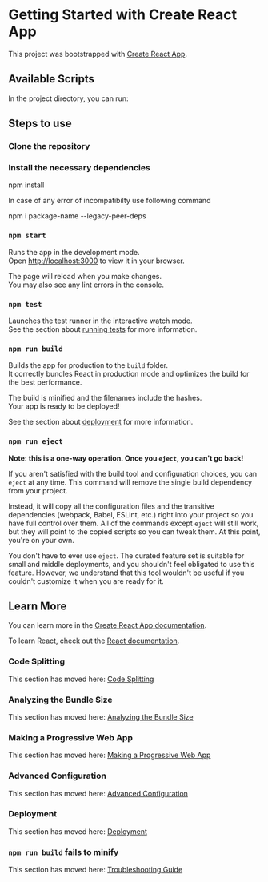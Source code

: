 

<h1>Getting Started with Create React App</h1>
    <p>This project was bootstrapped with <a href="https://github.com/facebook/create-react-app">Create React App</a>.</p>

<h2>Available Scripts</h2>
    <p>In the project directory, you can run:</p>
<h2>Steps to use</h2>
<h3>Clone the repository<h3>
 <h3>Install the necessary dependencies</h3>
    <p>npm install</p>
    <p>In case of any error of incompatibilty use following command</p>
    <p>npm i package-name --legacy-peer-deps</p>

<h3><code>npm start</code></h3>
    <p>Runs the app in the development mode.<br>
    Open <a href="http://localhost:3000" target="_blank">http://localhost:3000</a> to view it in your browser.</p>
    <p>The page will reload when you make changes.<br>
    You may also see any lint errors in the console.</p>

 <h3><code>npm test</code></h3>
    <p>Launches the test runner in the interactive watch mode.<br>
    See the section about <a href="https://facebook.github.io/create-react-app/docs/running-tests">running tests</a> for more information.</p>

 <h3><code>npm run build</code></h3>
    <p>Builds the app for production to the <code>build</code> folder.<br>
    It correctly bundles React in production mode and optimizes the build for the best performance.</p>
    <p>The build is minified and the filenames include the hashes.<br>
    Your app is ready to be deployed!</p>
    <p>See the section about <a href="https://facebook.github.io/create-react-app/docs/deployment">deployment</a> for more information.</p>

<h3><code>npm run eject</code></h3>
    <p><strong>Note: this is a one-way operation. Once you <code>eject</code>, you can't go back!</strong></p>
    <p>If you aren't satisfied with the build tool and configuration choices, you can <code>eject</code> at any time. This command will remove the single build dependency from your project.</p>
    <p>Instead, it will copy all the configuration files and the transitive dependencies (webpack, Babel, ESLint, etc.) right into your project so you have full control over them. All of the commands except <code>eject</code> will still work, but they will point to the copied scripts so you can tweak them. At this point, you're on your own.</p>
    <p>You don't have to ever use <code>eject</code>. The curated feature set is suitable for small and middle deployments, and you shouldn't feel obligated to use this feature. However, we understand that this tool wouldn't be useful if you couldn't customize it when you are ready for it.</p>

 <h2>Learn More</h2>
    <p>You can learn more in the <a href="https://facebook.github.io/create-react-app/docs/getting-started">Create React App documentation</a>.</p>
    <p>To learn React, check out the <a href="https://reactjs.org/">React documentation</a>.</p>

 <h3>Code Splitting</h3>
    <p>This section has moved here: <a href="https://facebook.github.io/create-react-app/docs/code-splitting">Code Splitting</a></p>

 <h3>Analyzing the Bundle Size</h3>
    <p>This section has moved here: <a href="https://facebook.github.io/create-react-app/docs/analyzing-the-bundle-size">Analyzing the Bundle Size</a></p>

 <h3>Making a Progressive Web App</h3>
    <p>This section has moved here: <a href="https://facebook.github.io/create-react-app/docs/making-a-progressive-web-app">Making a Progressive Web App</a></p>

 <h3>Advanced Configuration</h3>
    <p>This section has moved here: <a href="https://facebook.github.io/create-react-app/docs/advanced-configuration">Advanced Configuration</a></p>

 <h3>Deployment</h3>
    <p>This section has moved here: <a href="https://facebook.github.io/create-react-app/docs/deployment">Deployment</a></p>

  <h3><code>npm run build</code> fails to minify</h3>
    <p>This section has moved here: <a href="https://facebook.github.io/create-react-app/docs/troubleshooting#npm-run-build-fails-to-minify">Troubleshooting Guide</a></p>

</body>
</html>


